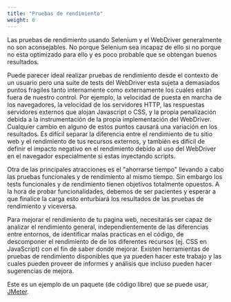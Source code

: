 ```yaml
---
title: "Pruebas de rendimiento"
weight: 6
---
```


Las pruebas de rendimiento usando Selenium y el WebDriver generalmente no son
aconsejables.
No porque Selenium sea incapaz de ello si no porque no esta optimizado para ello
y es poco probable que se obtengan buenos resultados.

Puede parecer ideal realizar pruebas de rendimiento desde el contexto de un 
usuario pero una suite de tests del WebDriver esta sujeta a demasiados puntos
fragiles tanto internamente como externamente los cuales están fuera de nuestro
control.
Por ejemplo, la velocidad de puesta en marcha de los navegadores, la velocidad de
los servidores HTTP, las respuestas servidores externos que alojan Javascript o 
CSS, y la propia penalización debida a la instrumentación de la propia 
implementación del WebDriver.
Cualquier cambio en alguno de estos puntos causará una variación en los 
resultados.
Es difícil separar la diferencia entre el rendimiento de tu sitio web y el
rendimiento de tus recursos externos, y también es difícil de definir el impacto
negativo en el rendimiento debido al uso del WebDriver en el navegador 
especialmente si estas inyectando scripts.

Otra de las principales atracciones es el "ahorrarse tiempo" llevando a cabo las 
pruebas funcionales y de rendimiento al mismo tiempo.
Sin embargo los tests funcionales y de rendimiento tienen objetivos totalmente
opuestos.
A la hora de probar funcionalidades, debemos de ser pacientes y esperar a que
finalice la carga esto enturbiará los resultados de las pruebas de rendimiento y 
viceversa.

Para mejorar el rendimiento de tu pagina web, necesitarás ser capaz de analizar
el rendimiento general, independientemente de las diferencias entre entornos, 
de identificar malas practicas en el código, de descomponer el rendimiento de de 
los diferentes recursos (ej. CSS en JavaScript) con el fin de saber donde mejorar.
Existen herramientas de pruebas de rendimiento disponibles que ya pueden hacer 
este trabajo y las cuales pueden proveer de informes y análisis que incluso
pueden hacer sugerencias de mejora.

Este es un ejemplo de un paquete (de código libre) que se puede usar, 
[JMeter](//jmeter.apache.org/).
